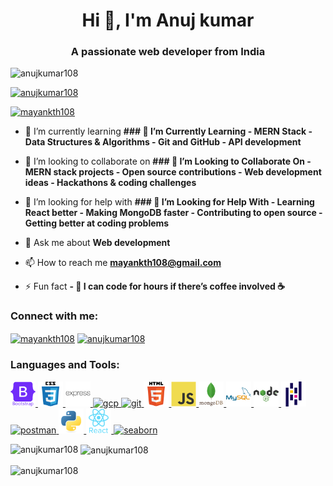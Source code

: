 <h1 align="center">Hi 👋, I'm Anuj kumar</h1>
<h3 align="center">A passionate web developer from India</h3>

<p align="left"> <img src="https://komarev.com/ghpvc/?username=anujkumar108&label=Profile%20views&color=0e75b6&style=flat" alt="anujkumar108" /> </p>

<p align="left"> <a href="https://github.com/ryo-ma/github-profile-trophy"><img src="https://github-profile-trophy.vercel.app/?username=anujkumar108" alt="anujkumar108" /></a> </p>

<p align="left"> <a href="https://twitter.com/mayankth108" target="blank"><img src="https://img.shields.io/twitter/follow/mayankth108?logo=twitter&style=for-the-badge" alt="mayankth108" /></a> </p>

- 🌱 I’m currently learning **### 🌱 I’m Currently Learning - MERN Stack - Data Structures & Algorithms - Git and GitHub - API development**

- 👯 I’m looking to collaborate on **### 👯 I’m Looking to Collaborate On - MERN stack projects - Open source contributions - Web development ideas - Hackathons & coding challenges**

- 🤝 I’m looking for help with **### 🤝 I’m Looking for Help With - Learning React better - Making MongoDB faster - Contributing to open source - Getting better at coding problems**

- 💬 Ask me about **Web development**

- 📫 How to reach me **mayankth108@gmail.com**

- ⚡ Fun fact **- 🌟 I can code for hours if there’s coffee involved ☕**

<h3 align="left">Connect with me:</h3>
<p align="left">
<a href="https://twitter.com/mayankth108" target="blank"><img align="center" src="https://raw.githubusercontent.com/rahuldkjain/github-profile-readme-generator/master/src/images/icons/Social/twitter.svg" alt="mayankth108" height="30" width="40" /></a>
<a href="https://linkedin.com/in/anujkumar108" target="blank"><img align="center" src="https://raw.githubusercontent.com/rahuldkjain/github-profile-readme-generator/master/src/images/icons/Social/linked-in-alt.svg" alt="anujkumar108" height="30" width="40" /></a>
</p>

<h3 align="left">Languages and Tools:</h3>
<p align="left"> <a href="https://getbootstrap.com" target="_blank" rel="noreferrer"> <img src="https://raw.githubusercontent.com/devicons/devicon/master/icons/bootstrap/bootstrap-plain-wordmark.svg" alt="bootstrap" width="40" height="40"/> </a> <a href="https://www.w3schools.com/css/" target="_blank" rel="noreferrer"> <img src="https://raw.githubusercontent.com/devicons/devicon/master/icons/css3/css3-original-wordmark.svg" alt="css3" width="40" height="40"/> </a> <a href="https://expressjs.com" target="_blank" rel="noreferrer"> <img src="https://raw.githubusercontent.com/devicons/devicon/master/icons/express/express-original-wordmark.svg" alt="express" width="40" height="40"/> </a> <a href="https://cloud.google.com" target="_blank" rel="noreferrer"> <img src="https://www.vectorlogo.zone/logos/google_cloud/google_cloud-icon.svg" alt="gcp" width="40" height="40"/> </a> <a href="https://git-scm.com/" target="_blank" rel="noreferrer"> <img src="https://www.vectorlogo.zone/logos/git-scm/git-scm-icon.svg" alt="git" width="40" height="40"/> </a> <a href="https://www.w3.org/html/" target="_blank" rel="noreferrer"> <img src="https://raw.githubusercontent.com/devicons/devicon/master/icons/html5/html5-original-wordmark.svg" alt="html5" width="40" height="40"/> </a> <a href="https://developer.mozilla.org/en-US/docs/Web/JavaScript" target="_blank" rel="noreferrer"> <img src="https://raw.githubusercontent.com/devicons/devicon/master/icons/javascript/javascript-original.svg" alt="javascript" width="40" height="40"/> </a> <a href="https://www.mongodb.com/" target="_blank" rel="noreferrer"> <img src="https://raw.githubusercontent.com/devicons/devicon/master/icons/mongodb/mongodb-original-wordmark.svg" alt="mongodb" width="40" height="40"/> </a> <a href="https://www.mysql.com/" target="_blank" rel="noreferrer"> <img src="https://raw.githubusercontent.com/devicons/devicon/master/icons/mysql/mysql-original-wordmark.svg" alt="mysql" width="40" height="40"/> </a> <a href="https://nodejs.org" target="_blank" rel="noreferrer"> <img src="https://raw.githubusercontent.com/devicons/devicon/master/icons/nodejs/nodejs-original-wordmark.svg" alt="nodejs" width="40" height="40"/> </a> <a href="https://pandas.pydata.org/" target="_blank" rel="noreferrer"> <img src="https://raw.githubusercontent.com/devicons/devicon/2ae2a900d2f041da66e950e4d48052658d850630/icons/pandas/pandas-original.svg" alt="pandas" width="40" height="40"/> </a> <a href="https://postman.com" target="_blank" rel="noreferrer"> <img src="https://www.vectorlogo.zone/logos/getpostman/getpostman-icon.svg" alt="postman" width="40" height="40"/> </a> <a href="https://www.python.org" target="_blank" rel="noreferrer"> <img src="https://raw.githubusercontent.com/devicons/devicon/master/icons/python/python-original.svg" alt="python" width="40" height="40"/> </a> <a href="https://reactjs.org/" target="_blank" rel="noreferrer"> <img src="https://raw.githubusercontent.com/devicons/devicon/master/icons/react/react-original-wordmark.svg" alt="react" width="40" height="40"/> </a> <a href="https://seaborn.pydata.org/" target="_blank" rel="noreferrer"> <img src="https://seaborn.pydata.org/_images/logo-mark-lightbg.svg" alt="seaborn" width="40" height="40"/> </a> </p>

<p><img align="left" src="https://github-readme-stats.vercel.app/api/top-langs?username=anujkumar108&show_icons=true&locale=en&layout=compact" alt="anujkumar108" /></p>

<p>&nbsp;<img align="center" src="https://github-readme-stats.vercel.app/api?username=anujkumar108&show_icons=true&locale=en" alt="anujkumar108" /></p>

<p><img align="center" src="https://github-readme-streak-stats.herokuapp.com/?user=anujkumar108&" alt="anujkumar108" /></p>
